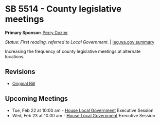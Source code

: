 # SB 5514 - County legislative meetings
**Primary Sponsor:** [Perry Dozier](/person/leg/perry.dozier.md)

*Status: First reading, referred to Local Government.* | [leg.wa.gov summary](https://app.leg.wa.gov/billsummary?BillNumber=5514&Year=2021)

Increasing the frequency of county legislative meetings at alternate locations.

## Revisions
* [Original Bill](1/)

## Upcoming Meetings
* Tue, Feb 22 at 10:00 am - [House Local Government](/house/2021-22/LG/) Executive Session
* Wed, Feb 23 at 10:00 am - [House Local Government](/house/2021-22/LG/) Executive Session